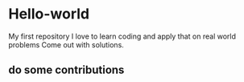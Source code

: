 # Hello-world
My first repository
I love to learn coding and apply that on real world problems
Come out with solutions.

## do some contributions 

